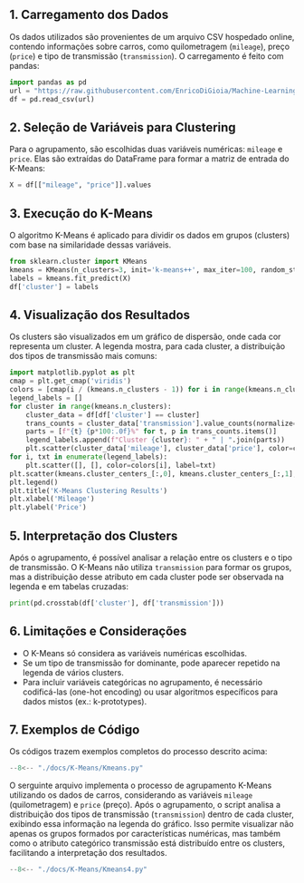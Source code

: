 
## 1. Carregamento dos Dados
Os dados utilizados são provenientes de um arquivo CSV hospedado online, contendo informações sobre carros, como quilometragem (`mileage`), preço (`price`) e tipo de transmissão (`transmission`). O carregamento é feito com pandas:

```python
import pandas as pd
url = "https://raw.githubusercontent.com/EnricoDiGioia/Machine-Learning/refs/heads/main/data/audi.csv"
df = pd.read_csv(url)
```

## 2. Seleção de Variáveis para Clustering
Para o agrupamento, são escolhidas duas variáveis numéricas: `mileage` e `price`. Elas são extraídas do DataFrame para formar a matriz de entrada do K-Means:

```python
X = df[["mileage", "price"]].values
```

## 3. Execução do K-Means
O algoritmo K-Means é aplicado para dividir os dados em grupos (clusters) com base na similaridade dessas variáveis.

```python
from sklearn.cluster import KMeans
kmeans = KMeans(n_clusters=3, init='k-means++', max_iter=100, random_state=42)
labels = kmeans.fit_predict(X)
df['cluster'] = labels
```

## 4. Visualização dos Resultados
Os clusters são visualizados em um gráfico de dispersão, onde cada cor representa um cluster. A legenda mostra, para cada cluster, a distribuição dos tipos de transmissão mais comuns:

```python
import matplotlib.pyplot as plt
cmap = plt.get_cmap('viridis')
colors = [cmap(i / (kmeans.n_clusters - 1)) for i in range(kmeans.n_clusters)]
legend_labels = []
for cluster in range(kmeans.n_clusters):
	cluster_data = df[df['cluster'] == cluster]
	trans_counts = cluster_data['transmission'].value_counts(normalize=True).head(2)
	parts = [f"{t} {p*100:.0f}%" for t, p in trans_counts.items()]
	legend_labels.append(f"Cluster {cluster}: " + " | ".join(parts))
	plt.scatter(cluster_data['mileage'], cluster_data['price'], color=colors[cluster], s=50)
for i, txt in enumerate(legend_labels):
	plt.scatter([], [], color=colors[i], label=txt)
plt.scatter(kmeans.cluster_centers_[:,0], kmeans.cluster_centers_[:,1], c='red', marker='*', s=200, label='Centroids')
plt.legend()
plt.title('K-Means Clustering Results')
plt.xlabel('Mileage')
plt.ylabel('Price')
```

## 5. Interpretação dos Clusters
Após o agrupamento, é possível analisar a relação entre os clusters e o tipo de transmissão. O K-Means não utiliza `transmission` para formar os grupos, mas a distribuição desse atributo em cada cluster pode ser observada na legenda e em tabelas cruzadas:

```python
print(pd.crosstab(df['cluster'], df['transmission']))
```

## 6. Limitações e Considerações
- O K-Means só considera as variáveis numéricas escolhidas.
- Se um tipo de transmissão for dominante, pode aparecer repetido na legenda de vários clusters.
- Para incluir variáveis categóricas no agrupamento, é necessário codificá-las (one-hot encoding) ou usar algoritmos específicos para dados mistos (ex.: k-prototypes).

## 7. Exemplos de Código
Os códigos trazem exemplos completos do processo descrito acima:

``` python exec="on" html="1"
--8<-- "./docs/K-Means/Kmeans.py"
```

O serguinte arquivo implementa o processo de agrupamento K-Means utilizando os dados de carros, considerando as variáveis `mileage` (quilometragem) e `price` (preço). Após o agrupamento, o script analisa a distribuição dos tipos de transmissão (`transmission`) dentro de cada cluster, exibindo essa informação na legenda do gráfico. Isso permite visualizar não apenas os grupos formados por características numéricas, mas também como o atributo categórico transmissão está distribuído entre os clusters, facilitando a interpretação dos resultados.

``` python exec="on" html="1"
--8<-- "./docs/K-Means/Kmeans4.py"
```